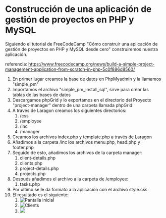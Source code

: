 # Construcción de una aplicación de gestión de proyectos en PHP y MySQL

Siguiendo el tutorial de FreeCodeCamp "Cómo construir una aplicación de gestión de proyectos en PHP y MySQL desde cero" construiremos nuestra aplicación.

referencia: https://www.freecodecamp.org/news/build-a-simple-project-management-application-from-scratch-in-php-5c0f886d8560/ 

1. En primer lugar creamos la base de datos en PhpMyadmin y la llamamos "simple_pm"
2. Importamos el archivo "simple_pm_install_sql", sirve para crear las tablas de las bases de datos
3. Descargamos phpGrid y lo exportamos en el directorio del Proyecto "project-manager" dentro de una carpeta llamada phpGrid
4. A través de Laragon creamos los siguientes directorios: 
   1. /css
   2. /employee
   3. /inc
   4. /manager
5. Creamos los archivos index.php y template.php a través de Laragon
6. Añadimos a la carpeta /inc  los archivos menu.php, head.php y footer.php
7. Seguido de esto, añadimos los archivos de la carpeta manager:
   1. client-details.php
   2. clients.php
   3. project-details.php
   4. projects.php
8. Después añadimos el archivo a la carpeta de /employee:
   1. tasks.php
9. Por último se le da formato a la aplicación con el archivo style.css
10. El resultado es el siguiente:
    1.  ![Pantalla inicial](https://i.ibb.co/0s3fkzt/Fire-Shot-Capture-002-My-Simple-Project-Management-php-Grid-project-manager-test.png)
    2.  ![Clients](https://i.ibb.co/k0PCH2Y/Fire-Shot-Capture-003-My-Custom-Project-Management-Application-project-manager-test.png)
    3.  ![](https://i.ibb.co/WsW9Bdr/Fire-Shot-Capture-004-My-Custom-Project-Management-Application-project-manager-test.png)
